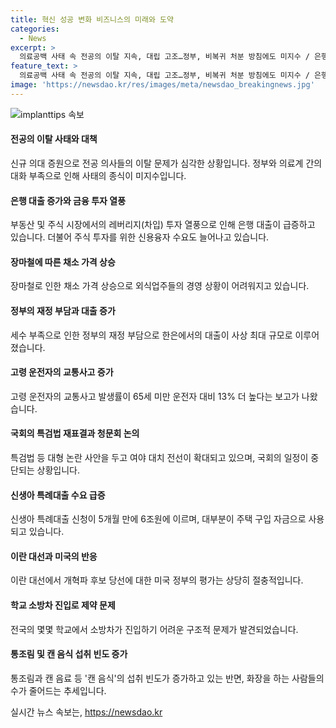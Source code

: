 ```yaml
---
title: 혁신 성공 변화 비즈니스의 미래와 도약
categories:
  - News
excerpt: >
  의료공백 사태 속 전공의 이탈 지속, 대립 고조…정부, 비복귀 처분 방침에도 미지수 / 은행 가계대출 급증, 레버리지 투자 확산에 부동산·주식 열풍 / 장마철 채소값 급등, 외식업주들 고민 속 농가 부담 / 정부, 한은 마통으로 역대최대 91.6조 대출…세수부족으로 신속 집행 / 고령 운전자 사고율 13% 상승…교통사고 중상 비율도 높아 / 특검법 재표결·이진숙 청문회로 가시밭길…여야 대치 전선 확대 / 신생아특례대출 6조원 돌파…41%는 경기·인천 주택매입 / 미, 이란 대선 개혁파 당선에 근본적 변화 기대 안해 / 소방차 진입 불가능한 학교 전국 13곳…안전 사고 우려 / 통조림·캔음료 섭취 빈도 높아지며 유해물질 섭취 증가, 화장률 감소
feature_text: >
  의료공백 사태 속 전공의 이탈 지속, 대립 고조…정부, 비복귀 처분 방침에도 미지수 / 은행 가계대출 급증, 레버리지 투자 확산에 부동산·주식 열풍 / 장마철 채소값 급등, 외식업주들 고민 속 농가 부담 / 정부, 한은 마통으로 역대최대 91.6조 대출…세수부족으로 신속 집행 / 고령 운전자 사고율 13% 상승…교통사고 중상 비율도 높아 / 특검법 재표결·이진숙 청문회로 가시밭길…여야 대치 전선 확대 / 신생아특례대출 6조원 돌파…41%는 경기·인천 주택매입 / 미, 이란 대선 개혁파 당선에 근본적 변화 기대 안해 / 소방차 진입 불가능한 학교 전국 13곳…안전 사고 우려 / 통조림·캔음료 섭취 빈도 높아지며 유해물질 섭취 증가, 화장률 감소
image: 'https://newsdao.kr/res/images/meta/newsdao_breakingnews.jpg'
---
```


<p><img src="https://newsdao.kr/res/images/meta/newsdao_breakingnews.jpg" alt="implanttips 속보" /></p>

<h4>전공의 이탈 사태와 대책</h4>

<p>신규 의대 증원으로 전공 의사들의 이탈 문제가 심각한 상황입니다. 정부와 의료계 간의 대화 부족으로 인해 사태의 종식이 미지수입니다.</p>

<h4>은행 대출 증가와 금융 투자 열풍</h4>

<p>부동산 및 주식 시장에서의 레버리지(차입) 투자 열풍으로 인해 은행 대출이 급증하고 있습니다. 더불어 주식 투자를 위한 신용융자 수요도 늘어나고 있습니다.</p>

<h4>장마철에 따른 채소 가격 상승</h4>

<p>장마철로 인한 채소 가격 상승으로 외식업주들의 경영 상황이 어려워지고 있습니다.</p>

<h4>정부의 재정 부담과 대출 증가</h4>

<p>세수 부족으로 인한 정부의 재정 부담으로 한은에서의 대출이 사상 최대 규모로 이루어졌습니다.</p>

<h4>고령 운전자의 교통사고 증가</h4>

<p>고령 운전자의 교통사고 발생률이 65세 미만 운전자 대비 13% 더 높다는 보고가 나왔습니다.</p>

<h4>국회의 특검법 재표결과 청문회 논의</h4>

<p>특검법 등 대형 논란 사안을 두고 여야 대치 전선이 확대되고 있으며, 국회의 일정이 중단되는 상황입니다.</p>

<h4>신생아 특례대출 수요 급증</h4>

<p>신생아 특례대출 신청이 5개월 만에 6조원에 이르며, 대부분이 주택 구입 자금으로 사용되고 있습니다.</p>

<h4>이란 대선과 미국의 반응</h4>

<p>이란 대선에서 개혁파 후보 당선에 대한 미국 정부의 평가는 상당히 절충적입니다.</p>

<h4>학교 소방차 진입로 제약 문제</h4>

<p>전국의 몇몇 학교에서 소방차가 진입하기 어려운 구조적 문제가 발견되었습니다.</p>

<h4>통조림 및 캔 음식 섭취 빈도 증가</h4>

<p>통조림과 캔 음료 등 '캔 음식'의 섭취 빈도가 증가하고 있는 반면, 화장을 하는 사람들의 수가 줄어드는 추세입니다.</p>
실시간 뉴스 속보는, <a href="https://newsdao.kr" rel="dofollow">https://newsdao.kr</a>


